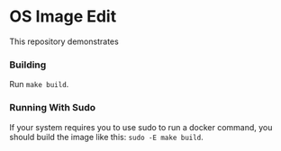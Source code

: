 # OS Image Edit
This repository demonstrates 

### Building
Run `make build`.

### Running With Sudo
If your system requires you to use sudo to run a docker command, you should build the image like this: `sudo -E make build`.
